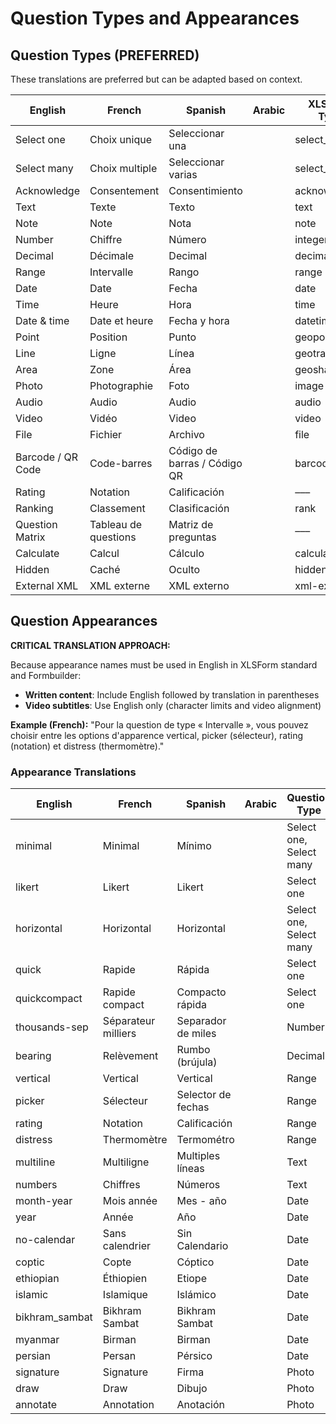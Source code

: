 # Question Types and Appearances

## Question Types (PREFERRED)

These translations are preferred but can be adapted based on context.

| English | French | Spanish | Arabic | XLSForm Type |
|---------|--------|---------|--------|--------------|
| Select one | Choix unique | Seleccionar una | | select_one |
| Select many | Choix multiple | Seleccionar varias | | select_multiple |
| Acknowledge | Consentement | Consentimiento | | acknowledge |
| Text | Texte | Texto | | text |
| Note | Note | Nota | | note |
| Number | Chiffre | Número | | integer |
| Decimal | Décimale | Decimal | | decimal |
| Range | Intervalle | Rango | | range |
| Date | Date | Fecha | | date |
| Time | Heure | Hora | | time |
| Date & time | Date et heure | Fecha y hora | | datetime |
| Point | Position | Punto | | geopoint |
| Line | Ligne | Línea | | geotrace |
| Area | Zone | Área | | geoshape |
| Photo | Photographie | Foto | | image |
| Audio | Audio | Audio | | audio |
| Video | Vidéo | Video | | video |
| File | Fichier | Archivo | | file |
| Barcode / QR Code | Code-barres | Código de barras / Código QR | | barcode |
| Rating | Notation | Calificación | | ––– |
| Ranking | Classement | Clasificación | | rank |
| Question Matrix | Tableau de questions | Matriz de preguntas | | ––– |
| Calculate | Calcul | Cálculo | | calculate |
| Hidden | Caché | Oculto | | hidden |
| External XML | XML externe | XML externo | | xml-external |

## Question Appearances

**CRITICAL TRANSLATION APPROACH:**

Because appearance names must be used in English in XLSForm standard and Formbuilder:

- **Written content**: Include English followed by translation in parentheses
- **Video subtitles**: Use English only (character limits and video alignment)

**Example (French):** "Pour la question de type « Intervalle », vous pouvez choisir entre les options d'apparence vertical, picker (sélecteur), rating (notation) et distress (thermomètre)."

### Appearance Translations

| English | French | Spanish | Arabic | Question Type | Notes |
|---------|--------|---------|--------|---------------|-------|
| minimal | Minimal | Mínimo | | Select one, Select many | |
| likert | Likert | Likert | | Select one | |
| horizontal | Horizontal | Horizontal | | Select one, Select many | |
| quick | Rapide | Rápida | | Select one | |
| quickcompact | Rapide compact | Compacto rápida | | Select one | |
| thousands-sep | Séparateur milliers | Separador de miles | | Number | |
| bearing | Relèvement | Rumbo (brújula) | | Decimal | |
| vertical | Vertical | Vertical | | Range | |
| picker | Sélecteur | Selector de fechas | | Range | |
| rating | Notation | Calificación | | Range | |
| distress | Thermomètre | Termométro | | Range | |
| multiline | Multiligne | Multiples líneas | | Text | |
| numbers | Chiffres | Números | | Text | |
| month-year | Mois année | Mes - año | | Date | |
| year | Année | Año | | Date | |
| no-calendar | Sans calendrier | Sin Calendario | | Date | |
| coptic | Copte | Cóptico | | Date | |
| ethiopian | Éthiopien | Etiope | | Date | |
| islamic | Islamique | Islámico | | Date | |
| bikhram_sambat | Bikhram Sambat | Bikhram Sambat | | Date | |
| myanmar | Birman | Birman | | Date | |
| persian | Persan | Pérsico | | Date | |
| signature | Signature | Firma | | Photo | |
| draw | Draw | Dibujo | | Photo | |
| annotate | Annotation | Anotación | | Photo | |
